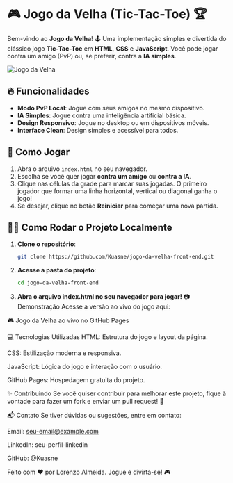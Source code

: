 # 🎮 Jogo da Velha (Tic-Tac-Toe) 🏆

Bem-vindo ao **Jogo da Velha**! 🕹️ Uma implementação simples e divertida do clássico jogo **Tic-Tac-Toe** em **HTML**, **CSS** e **JavaScript**. Você pode jogar contra um amigo (PvP) ou, se preferir, contra a **IA simples**.

![Jogo da Velha](https://via.placeholder.com/1200x500?text=Jogo+da+Velha+Screenshot)

## 🔥 Funcionalidades

- **Modo PvP Local**: Jogue com seus amigos no mesmo dispositivo.
- **IA Simples**: Jogue contra uma inteligência artificial básica.
- **Design Responsivo**: Jogue no desktop ou em dispositivos móveis.
- **Interface Clean**: Design simples e acessível para todos.

## 🚀 Como Jogar

1. Abra o arquivo `index.html` no seu navegador.
2. Escolha se você quer jogar **contra um amigo** ou **contra a IA**.
3. Clique nas células da grade para marcar suas jogadas. O primeiro jogador que formar uma linha horizontal, vertical ou diagonal ganha o jogo!
4. Se desejar, clique no botão **Reiniciar** para começar uma nova partida.

## 🧑‍💻 Como Rodar o Projeto Localmente

1. **Clone o repositório**:
   ```bash
   git clone https://github.com/Kuasne/jogo-da-velha-front-end.git
   ```
2. **Acesse a pasta do projeto**:
     ```bash
   cd jogo-da-velha-front-end
   ```
3. **Abra o arquivo index.html no seu navegador para jogar!**
   📷 Demonstração
Acesse a versão ao vivo do jogo aqui:

🎮 Jogo da Velha ao vivo no GitHub Pages

💻 Tecnologias Utilizadas
HTML: Estrutura do jogo e layout da página.

CSS: Estilização moderna e responsiva.

JavaScript: Lógica do jogo e interação com o usuário.

GitHub Pages: Hospedagem gratuita do projeto.

✨ Contribuindo
Se você quiser contribuir para melhorar este projeto, fique à vontade para fazer um fork e enviar um pull request! 💪

📬 Contato
Se tiver dúvidas ou sugestões, entre em contato:

Email: seu-email@example.com

LinkedIn: seu-perfil-linkedin

GitHub: @Kuasne

Feito com ❤️ por Lorenzo Almeida. Jogue e divirta-se! 🎮